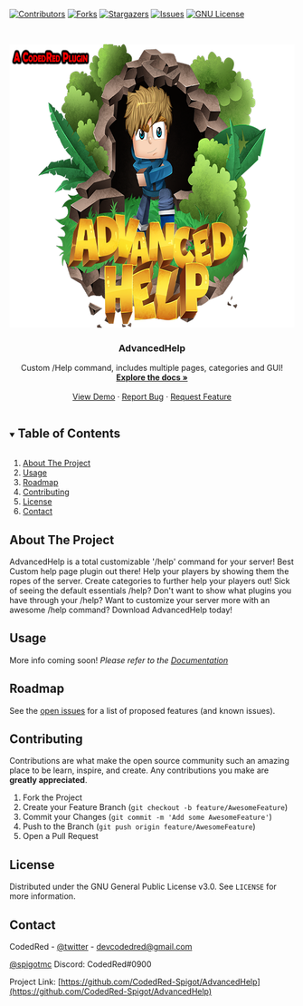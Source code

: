
[![Contributors][contributors-shield]][contributors-url]
[![Forks][forks-shield]][forks-url]
[![Stargazers][stars-shield]][stars-url]
[![Issues][issues-shield]][issues-url]
[![GNU License][license-shield]][license-url]



<!-- PROJECT LOGO -->
<br />
<p align="center">
  <a href="https://github.com/CodedRed-Spigot/AdvancedHelp">
     <img src="logo.png" alt="Logo" width="750" height="500">
  </a>

  <h3 align="center">AdvancedHelp</h3>

  <p align="center">
    Custom /Help command, includes multiple pages, categories and GUI!
    <br />
    <a href="https://github.com/CodedRed-Spigot/AdvancedHelp"><strong>Explore the docs »</strong></a>
    <br />
    <br />
    <a href="https://www.spigotmc.org/resources/advancedhelp-custom-help-pages-with-gui.44478/">View Demo</a>
    ·
    <a href="https://github.com/CodedRed-Spigot/AdvancedHelp/issues">Report Bug</a>
    ·
    <a href="https://github.com/CodedRed-Spigot/AdvancedHelp/issues">Request Feature</a>
  </p>
</p>



<!-- TABLE OF CONTENTS -->
<details open="open">
  <summary><h2 style="display: inline-block">Table of Contents</h2></summary>
  <ol>
    <li>
      <a href="#about-the-project">About The Project</a>
    </li>
<!--    <li>
      <a href="#getting-started">Getting Started</a>
      <ul>
        <li><a href="#prerequisites">Prerequisites</a></li>
        <li><a href="#installation">Installation</a></li>
      </ul>
    </li> -->
    <li><a href="#usage">Usage</a></li>
    <li><a href="#roadmap">Roadmap</a></li>
    <li><a href="#contributing">Contributing</a></li>
    <li><a href="#license">License</a></li>
    <li><a href="#contact">Contact</a></li>
  </ol>
</details>



<!-- ABOUT THE PROJECT -->
## About The Project

AdvancedHelp is a total customizable '/help' command for your server! Best Custom help page plugin out there! Help your players by showing them the ropes of the server. Create categories to further help your players out! Sick of seeing the default essentials /help? Don't want to show what plugins you have through your /help? Want to customize your server more with an awesome /help command? Download AdvancedHelp today!


<!-- GETTING STARTED
## Getting Started -->

<!-- To get a local copy up and running follow these simple steps. -->




<!-- USAGE EXAMPLES -->
## Usage

More info coming soon!
_Please refer to the [Documentation](https://www.spigotmc.org/resources/advancedhelp-custom-help-pages-with-gui.44478/)_






<!-- ROADMAP -->
## Roadmap

See the [open issues](https://github.com/CodedRed-Spigot/AdvancedHelp/issues) for a list of proposed features (and known issues).





<!-- CONTRIBUTING -->
## Contributing

Contributions are what make the open source community such an amazing place to be learn, inspire, and create. Any contributions you make are **greatly appreciated**.

1. Fork the Project
2. Create your Feature Branch (`git checkout -b feature/AwesomeFeature`)
3. Commit your Changes (`git commit -m 'Add some AwesomeFeature'`)
4. Push to the Branch (`git push origin feature/AwesomeFeature`)
5. Open a Pull Request





<!-- LICENSE -->
## License

Distributed under the GNU General Public License v3.0. See `LICENSE` for more information.





<!-- CONTACT -->
## Contact

CodedRed - [@twitter](https://twitter.com/devcodedred) - devcodedred@gmail.com

[@spigotmc](https://www.spigotmc.org/resources/authors/codedred.421005/)
Discord: CodedRed#0900

Project Link: [https://github.com/CodedRed-Spigot/AdvancedHelp](https://github.com/CodedRed-Spigot/AdvancedHelp)





<!-- MARKDOWN LINKS & IMAGES -->
<!-- https://www.markdownguide.org/basic-syntax/#reference-style-links -->
[contributors-shield]: https://img.shields.io/github/contributors/CodedRed-Spigot/AdvancedHelp.svg?style=for-the-badge
[contributors-url]: https://github.com/CodedRed-Spigot/AdvancedHelp/graphs/contributors
[forks-shield]: https://img.shields.io/github/forks/CodedRed-Spigot/AdvancedHelp.svg?style=for-the-badge
[forks-url]: https://github.com/CodedRed-Spigot/AdvancedHelp/network/members
[stars-shield]: https://img.shields.io/github/stars/CodedRed-Spigot/AdvancedHelp.svg?style=for-the-badge
[stars-url]: https://github.com/CodedRed-Spigot/AdvancedHelp/stargazers
[issues-shield]: https://img.shields.io/github/issues/CodedRed-Spigot/AdvancedHelp.svg?style=for-the-badge
[issues-url]: https://github.com/CodedRed-Spigot/AdvancedHelp/issues
[license-shield]: https://img.shields.io/github/license/CodedRed-Spigot/AdvancedHelp.svg?style=for-the-badge
[license-url]: https://github.com/CodedRed-Spigot/AdvancedHelp/blob/master/LICENSE.txt
